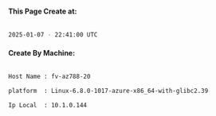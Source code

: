 
   
#### This Page Create at:

```bash

2025-01-07 - 22:41:00 UTC

```

#### Create By Machine:

```bash

Host Name : fv-az788-20

platform  : Linux-6.8.0-1017-azure-x86_64-with-glibc2.39

Ip Local  : 10.1.0.144

```

